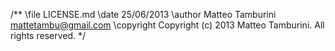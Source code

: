 /**
 \file LICENSE.md
 \date 25/06/2013
 \author Matteo Tamburini mattetambu@gmail.com
 \copyright Copyright (c) 2013 Matteo Tamburini. All rights reserved.
*/
